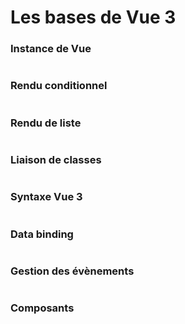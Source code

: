 # Les bases de Vue 3

### Instance de Vue
```js

```

### Rendu conditionnel
```js

```

### Rendu de liste
```js

```

### Liaison de classes
```js

```

### Syntaxe Vue 3
```js

```

### Data binding
```js

```

### Gestion des évènements
```js

```

### Composants
```js

```